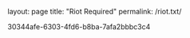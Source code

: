 layout: page
title: "Riot Required"
permalink: /riot.txt/

<p>30344afe-6303-4fd6-b8ba-7afa2bbbc3c4</p>
